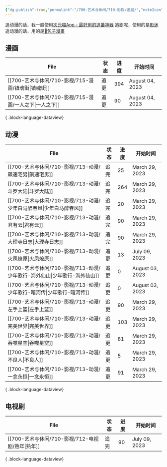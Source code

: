 ```yaml
---
{"dg-publish":true,"permalink":"/700-艺术与休闲/710-影视/追剧/","noteIcon":""}
---
```



追动漫的话，我一般使用[次元喵App - 最好用的追番神器](http://www.cym123.cc/)
追剧呢，使用的是[影迷](https://t.me/yishij)
追动漫的话，用的是[🌈️包子漫畫](https://www.baozimh.com/)

## 漫画
| File                                      | 状态 | 进度  | 开始时间            |
| ----------------------------------------- | -- | --- | --------------- |
| [[700-艺术与休闲/710-影视/715-漫画/镇魂街\|镇魂街]]   | 追更 | 394 | August 04, 2023 |
| [[700-艺术与休闲/710-影视/715-漫画/一人之下\|一人之下]] | 追更 | 90  | August 04, 2023 |

{ .block-language-dataview}

## 动漫
| File                                                | 状态 | 进度  | 开始时间            |
| --------------------------------------------------- | -- | --- | --------------- |
| [[700-艺术与休闲/710-影视/713-动漫/飙速宅男\|飙速宅男]]           | 追完 | 25  | March 29, 2023  |
| [[700-艺术与休闲/710-影视/713-动漫/斗罗大陆\|斗罗大陆]]           | 追完 | 264 | March 29, 2023  |
| [[700-艺术与休闲/710-影视/713-动漫/少年白马醉春风\|少年白马醉春风]]     | 追完 | 20  | March 29, 2023  |
| [[700-艺术与休闲/710-影视/713-动漫/君有云\|君有云]]             | 追完 | 90  | March 29, 2023  |
| [[700-艺术与休闲/710-影视/713-动漫/大理寺日志\|大理寺日志]]         | 追完 | 90  | March 29, 2023  |
| [[700-艺术与休闲/710-影视/713-动漫/火凤燎原\|火凤燎原]]           | 追更 | 13  | July 09, 2023   |
| [[700-艺术与休闲/710-影视/713-动漫/少年歌行-海外仙山\|少年歌行-海外仙山]] | 追更 | 0   | August 03, 2023 |
| [[700-艺术与休闲/710-影视/713-动漫/少年歌行-暗河传\|少年歌行-暗河传]]   | 追更 | 0   | August 03, 2023 |
| [[700-艺术与休闲/710-影视/713-动漫/左手上篮\|左手上篮]]           | 追更 | 90  | March 29, 2023  |
| [[700-艺术与休闲/710-影视/713-动漫/完美世界\|完美世界]]           | 追更 | 103 | March 29, 2023  |
| [[700-艺术与休闲/710-影视/713-动漫/吞噬星空\|吞噬星空]]           | 追更 | 81  | March 29, 2023  |
| [[700-艺术与休闲/710-影视/713-动漫/不良人\|不良人]]             | 追更 | 5   | March 29, 2023  |
| [[700-艺术与休闲/710-影视/713-动漫/一念永恒\|一念永恒]]           | 追更 | 91  | March 29, 2023  |

{ .block-language-dataview}

## 电视剧
| File                                   | 状态 | 进度 | 开始时间          |
| -------------------------------------- | -- | -- | ------------- |
| [[700-艺术与休闲/710-影视/712-电视剧/熟年\|熟年]] | 追完 | 90 | July 09, 2023 |

{ .block-language-dataview}
